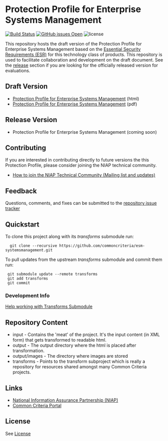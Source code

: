 Protection Profile for Enterprise Systems Management
===============
[![Build Status](https://travis-ci.com/commoncriteria/esm-systemsmanagement.svg?branch=master)](https://travis-ci.com/commoncriteria/esm-systemsmanagement)
[![GitHub issues Open](https://img.shields.io/github/issues/commoncriteria/esm-systemsmanagement.svg?maxAge=2592000)](https://github.com/commoncriteria/esm-systemsmanagement/issues) 
![license](https://img.shields.io/badge/license-Unlicensed-blue.svg)

This repository hosts the draft version of the Protection Profile for Enterprise Systems Management based on the 
[Essential Security Requirements (ESR)](https://commoncriteria.github.io/pp/esm-systemsmanagement/esm-systemsmanagement.html) for this technology class of 
products. This repository is used to facilitate collaboration and development on the draft document. 
See the [release](#Release-Version) section if you are looking for the officially released version for evaluations. 

## Draft Version

* [Protection Profile for Enterprise Systems Management](https://commoncriteria.github.io/pp/esm-systemsmanagement/esm-systemsmanagement-release.html) (html)
* [Protection Profile for Enterprise Systems Management](https://commoncriteria.github.io/pp/esm-systemsmanagement/esm-systemsmanagement-release.pdf) (pdf)

## Release Version
* Protection Profile for Enterprise Systems Management (coming soon)

## Contributing

If you are interested in contributing directly to future versions the this Protection Profile, please consider joining the NIAP technical community.
* [How to join the NIAP Technical Community (Mailing list and updates)](https://www.niap-ccevs.org/NIAP_Evolution/tech_communities.cfm)

## Feedback

Questions, comments, and fixes can be submitted to the [repository issue tracker](https://github.com/commoncriteria/esm-systemsmanagement/issues)

## Quickstart
To clone this project along with its _transforms_ submodule run:

````
  git clone --recursive https://github.com/commoncriteria/esm-systemsmanagement.git
````
To pull updates from the upstream _transforms_ submodule and commit them run:
````
 git submodule update --remote transforms
 git add transforms
 git commit
````

### Development Info
[Help working with Transforms Submodule](https://github.com/commoncriteria/transforms/wiki/Working-with-Transforms-as-a-Submodule)

## Repository Content
* input - Contains the 'meat' of the project. It's the input content (in XML form) that gets transformed to readable html.
* output - The output directory where the html is placed after transformation.
* output/images - The directory where images are stored
* transforms - Points to the transform subproject which is really a repository for resources shared amongst many Common Criteria projects.

## Links 
* [National Information Assurance Partnership (NIAP)](https://www.niap-ccevs.org/)
* [Common Criteria Portal](https://www.commoncriteriaportal.org/)

## License
See [License](./LICENSE)
